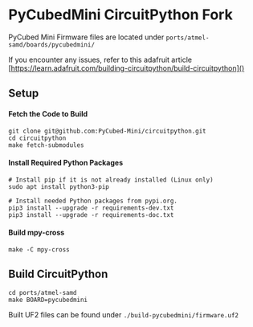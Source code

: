 # PyCubedMini CircuitPython Fork
PyCubed Mini Firmware files are located under `ports/atmel-samd/boards/pycubedmini/`

If you encounter any issues, refer to this adafruit article
[https://learn.adafruit.com/building-circuitpython/build-circuitpython]()
## Setup
#### Fetch the Code to Build
```
git clone git@github.com:PyCubed-Mini/circuitpython.git
cd circuitpython
make fetch-submodules
```
#### Install Required Python Packages
```
# Install pip if it is not already installed (Linux only)
sudo apt install python3-pip

# Install needed Python packages from pypi.org.
pip3 install --upgrade -r requirements-dev.txt
pip3 install --upgrade -r requirements-doc.txt
```
#### Build mpy-cross
```
make -C mpy-cross
```
## Build CircuitPython
```
cd ports/atmel-samd
make BOARD=pycubedmini
```
Built UF2 files can be found under `./build-pycubedmini/firmware.uf2`
